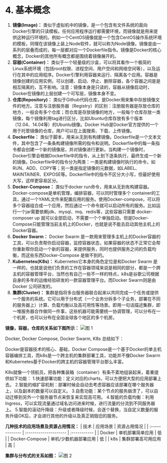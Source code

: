 # 4. 基本概念

1. **镜像(Image)：** 类似于虚拟机中的镜像，是一个包含有文件系统的面向Docker引擎的只读模板。任何应用程序运行都需要环境，而镜像就是用来提供这种运行环境的。例如一个CentOS镜像就是一个包含CentOS操作系统环境的模板，同理在该镜像上装上Node软件，就可以称为Node镜像。镜像是由一系列的层叠而成的，每一层都对应一个Dockerfile指令。镜像是Docker的核心概念，Docker的其他所有概念都是围绕着镜像展开的。
2. **容器(Container)：** 类似于一个轻量级的沙盒，可以将其看作一个极简的Linux系统环境（包括root权限、进程空间、用户空间和网络空间等），以及运行在其中的应用程序。Docker引擎利用容器来运行、隔离各个应用。容器是镜像创建的应用实例，可以创建、启动、停止、删除容器，各个容器之间是是相互隔离的，互不影响。注意：镜像本身是只读的，容器从镜像启动时，Docker在镜像的上层创建一个可写层，镜像本身不变。
3. **仓库(Repository)：** 类似于Github代码仓库，是Docker用来集中存放镜像文件的地方。注意与注册服务器（Registry）的区别：注册服务器是存放仓库的地方，一般会有多个仓库；而仓库是存放镜像的地方，一般每个仓库存放一类镜像，每个镜像利用tag进行区分，比如Ubuntu仓库存放有多个版本（12.04、14.04等）的Ubuntu镜像。Docker Hub是Docker官方提供的一个用于托管镜像的仓库，用户可以在上面搜索、下载、上传镜像。
4. **Dockerfile：** 类似于脚本，用来从无到有构建镜像。Dockerfile是一个文本文件，其中包含了一条条构建镜像所需的指令和说明。Dockerfile中的每一条指令都会创建一个新的镜像层，并对镜像进行更新。当构建一个镜像时，Docker引擎会根据Dockerfile中的指令，从上到下逐条执行，最终生成一个新的镜像。Dockerfile中的指令分为两类：一类是构建镜像时执行的命令，如RUN、ADD、COPY等；另一类是指定镜像的元数据，如LABEL、MAINTAINER、EXPOSE等。Dockerfile中的指令不区分大小写，但最好使用大写，这样更容易区分。
5. **Docker-Compose：** 类似于docker run命令，用来从无到有构建容器。Docker-compose是单机管理，编排容器，可以同时管理多个 container的工具，通过一个YAML文件来配置应用的服务。使用Docker-compose，可以将多个容器组合成一个应用，然后通过一个命令就可以启动所有的服务。比如运行一个jar需要依赖jdk、mysql、mq、redis等，这些容器只需要 docker-composer up 就可以全部启动，不需要一个个单独启动。但是Docker-Compose只能管理当前主机上的Docker，也就是说不能去启动其他主机上的Docker容器。
6. **Docker Swarm：** Docker Swarm 是一款用来管理多主机上的Docker容器的工具，可以负责帮你启动容器，监控容器状态，如果容器的状态不正常它会帮你重新帮你启动一个新的容器，来提供服务，同时也提供服务之间的负载均衡，而这些东西Docker-Compose 是做不到的。
7. **Kubernetes(K8s)：** Kubernetes它本身的角色定位是和Docker Swarm 是一样的，也就是说他们负责的工作在容器领域来说是相同的部分，都是一个跨主机的容器管理平台，当然也有自己一些不一样的特点，k8s是谷歌公司根据自身的多年的运维经验研发的一款容器管理平台。而Docker Swarm则是由Docker 公司研发的。
8. **集群(Cluster)：** 集群是指将多台服务器联合起来以共同完成一个任务或提供一个服务的系统。它可以用于分布式（一个业务分拆多个子业务，部署在不同的服务器上）计算、负载均衡以及高可用性等场景。即用一句话描述集群，即一堆服务器合作做同一件事，这些机器可能需要统一协调管理，可以分布在一个机房，也可以分布在全国全球各个地区的多个机房。

**镜像，容器，仓库的关系如下图所示：**
![图 1](https://s2.loli.net/2023/04/09/HG6Xsa9Fok54Ae2.png)

Docker, Docker Compose, Docker Swarm, K8s 总结如下：

Docker是容器技术的核心、基础，Docker Compose是一个基于Docker的单主机容器编排工具，而k8s是一个跨主机的集群部署工具，功能并不像Docker Swarm和Kubernetes基于Docker的跨主机的容器管理平台那么丰富。

K8s就像一个领航员，把各种集装箱（container）有条不紊地组装起来，着重提供如下功能：
1.快速部署功能：定义对应的charts，可以方便把大型的应用部署上去。
2.智能的缩扩容机制：部署时候会自动去考虑容器应该部署在哪个服务器上，以及副本的数量可以自定义。
3.自愈功能：某个节点的服务崩溃了，可以自动迁移到另外一个服务器节点来恢复来实现高可用。
4.智能的负载均衡：利用Ingress，可以实现流量通过域名访问进来时候，进行流量的分流到不同服务器上。
5.智能的滚动升降级：升级或者降级时候，会逐个替换，当自定义数量的服务升级OK后，才会进行其他的升级以及真正销毁旧的服务。

**几种技术的应用场景及资源占用情况：**
| 技术           | 应用场景              | 资源占用情况 |
| :------------- | :-------------------- | :----------- |
| Docker         | 单机部署简单应用      | 低           |
| Docker-Compose | 单机/少数机器部署应用 | 低           |
| k8s            | 集群部署高可用应用    | 高           |


**集群与分布式的关系如图：**
![图 2](https://s2.loli.net/2023/04/09/KIpo8NgaCPRufbA.png)

